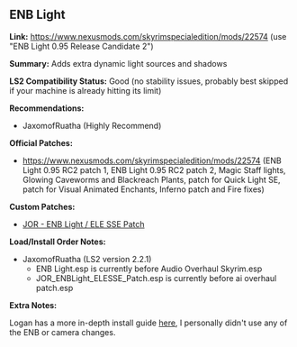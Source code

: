## ENB Light

**Link:** https://www.nexusmods.com/skyrimspecialedition/mods/22574 (use "ENB Light 0.95 Release Candidate 2")

**Summary:** Adds extra dynamic light sources and shadows

**LS2 Compatibility Status:** Good (no stability issues, probably best skipped if your machine is already hitting its limit)

**Recommendations:** 
* JaxomofRuatha (Highly Recommend)

**Official Patches:**
* https://www.nexusmods.com/skyrimspecialedition/mods/22574 (ENB Light 0.95 RC2 patch 1, ENB Light 0.95 RC2 patch 2, Magic Staff lights, Glowing Caveworms and Blackreach Plants, patch for Quick Light SE, patch for Visual Animated Enchants, Inferno patch and Fire fixes)

**Custom Patches:**
* [JOR - ENB Light / ELE SSE Patch](custom-patches/JOR_ENBLight_ELESSE_Patch.esp)

**Load/Install Order Notes:**
* JaxomofRuatha (LS2 version 2.2.1)
  * ENB Light.esp is currently before Audio Overhaul Skyrim.esp
  * JOR_ENBLight_ELESSE_Patch.esp is currently before ai overhaul patch.esp
  
**Extra Notes:**

Logan has a more in-depth install guide [here](https://docs.google.com/presentation/d/1oZ7UgK3fkUbN3jtrP7AHBUH3fxwAOwDnkYHDYOwvWeo/edit#slide=id.p), I personally didn't use any of the ENB or camera changes.
